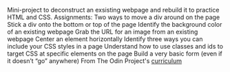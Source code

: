 Mini-project to deconstruct an exsisting webpage and rebuild it to practice HTML and CSS.
Assignments:
    Two ways to move a div around on the page
    Stick a div onto the bottom or top of the page
    Identify the background color of an existing webpage
    Grab the URL for an image from an existing webpage
    Center an element horizontally
    Identify three ways you can include your CSS styles in a page
    Understand how to use classes and ids to target CSS at specific elements on the page
    Build a very basic form (even if it doesn’t “go” anywhere)
From The Odin Project's [curriculum](http://www.theodinproject.com/courses/web-development-101/lessons/html-css)